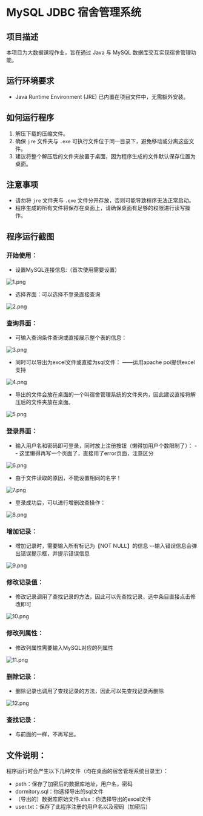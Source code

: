 # MySQL JDBC 宿舍管理系统

## 项目描述
本项目为大数据课程作业，旨在通过 Java 与 MySQL 数据库交互实现宿舍管理功能。

## 运行环境要求
- Java Runtime Environment (JRE) 已内置在项目文件中，无需额外安装。

## 如何运行程序
1. 解压下载的压缩文件。
2. 确保 `jre` 文件夹与 `.exe` 可执行文件位于同一目录下，避免移动或分离这些文件。
3. 建议将整个解压后的文件夹放置于桌面，因为程序生成的文件默认保存位置为桌面。

## 注意事项
- 请勿将 `jre` 文件夹与 `.exe` 文件分开存放，否则可能导致程序无法正常启动。
- 程序生成的所有文件将保存在桌面上，请确保桌面有足够的权限进行读写操作。

## 程序运行截图
### 开始使用：
- 设置MySQL连接信息:（首次使用需要设置）

![1.png](pic/1.png)
- 选择界面：可以选择不登录直接查询

![2.png](pic/2.png)
### 查询界面：
- 可输入查询条件查询或直接展示整个表的信息：

![3.png](pic/3.png)
- 同时可以导出为excel文件或直接为sql文件：  ——运用apache poi提供excel支持

![4.png](pic/4.png)
- 导出的文件会放在桌面的一个叫宿舍管理系统的文件夹内，因此建议直接将解压后的文件夹放在桌面。

![5.png](pic/5.png)
### 登录界面：
- 输入用户名和密码即可登录，同时放上注册按钮（懒得加用户个数限制了）：
-- 这里懒得再写一个页面了，直接用了error页面，注意区分

![6.png](pic/6.png)
- 由于文件读取的原因，不能设置相同的名字！

![7.png](pic/7.png)
- 登录成功后，可以进行增删改查操作：

![8.png](pic/8.png)
### 增加记录：
- 增加记录时，需要输入所有标记为【NOT NULL】的信息
--输入错误信息会弹出错误提示框，并提示错误信息

![9.png](pic/9.png)
### 修改记录值：
- 修改记录调用了查找记录的方法，因此可以先查找记录，选中条目直接点击修改即可

![10.png](pic/10.png)
### 修改列属性：
- 修改列属性需要输入MySQL对应的列属性

![11.png](pic/11.png)
### 删除记录：
- 删除记录也调用了查找记录的方法，因此可以先查找记录再删除

![12.png](pic/12.png)
### 查找记录：
- 与前面的一样，不再写出。

## 文件说明：
 程序运行时会产生以下几种文件（均在桌面的宿舍管理系统目录里）：
- path：保存了加密后的数据库地址，用户名，密码
- dormitory.sql：你选择导出的sql文件
- （导出的）数据库原始文件.xlsx：你选择导出的excel文件
- user.txt：保存了此程序注册的用户名以及密码（加密后）